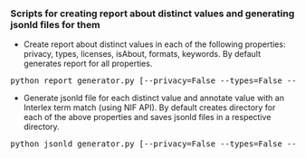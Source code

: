 ### Scripts for creating report about distinct values and generating jsonld files for them


- Create report about distinct values in each of the following properties: privacy, types, licenses, isAbout, formats, keywords. 
By default generates report for all properties.

<pre>python report_generator.py [--privacy=False --types=False --licenses=False --is_about= --formats=False --keywords=False]</pre>

- Generate jsonld file for each distinct value and annotate value with an Interlex term match (using NIF API).
By default creates directory for each of the above properties and saves jsonld files in a respective directory.

<pre>python jsonld_generator.py [--privacy=False --types=False --licenses=False --is_about= --formats=False --keywords=False]</pre>
